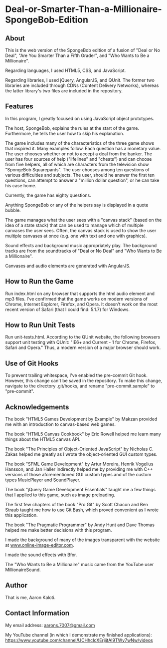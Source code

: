 # Deal-or-Smarter-Than-a-Millionaire-SpongeBob-Edition

About
-----

This is the web version of the SpongeBob edition of a fusion of
"Deal or No Deal", "Are You Smarter Than a Fifth Grader", and
"Who Wants to Be a Millionaire".

Regarding languages, I used HTML5, CSS, and JavaScript.

Regarding libraries, I used jQuery, AngularJS, and QUnit. The former
two libraries are included through CDNs (Content Delivery Networks),
whereas the latter library's two files are included in the repository.

Features
--------

In this program, I greatly focused on using JavaScript object
prototypes.

The host, SpongeBob, explains the rules at the start of the game.
Furthermore, he tells the user how to skip his explanation.

The game includes many of the characteristics of the three game
shows that inspired it. Many examples follow.
Each question has a monetary value.
The user chooses whether or not to accept a deal from the
banker.
The user has four sources of help ("lifelines" and "cheats")
and can choose from five
helpers, all of which are characters from the television show
"SpongeBob Squarepants".
The user chooses among ten questions of various
difficulties and subjects.
The user, should he answer the first ten questions, can attempt
to answer a "million dollar question", or he can take
his case home.

Currently, the game has eighty questions.

Anything SpongeBob or any of the helpers say is displayed in a
quote bubble.

The game manages what the user sees with a "canvas stack" (based
on the idea of a state stack) that can be used to manage which
of multiple canvases the user sees. Often, the canvas stack is
used to show the user multiple canvases at once (e.g. one with
text and one with graphics).

Sound effects and background music appropriately play. The
background tracks are from the soundtracks of "Deal or No Deal"
and "Who Wants to Be a Millionaire".

Canvases and audio elements are generated with AngularJS.

How to Run the Game
-------------------

Run index.html on any browser that supports the html audio element and
mp3 files. I've confirmed that the game works on modern versions of
Chrome, Internet Explorer, Firefox, and Opera. It doesn't work on
the most recent version of Safari (that I could find: 5.1.7) for Windows.

How to Run Unit Tests
---------------------

Run unit-tests.html. According to the QUnit website, the following
browsers support unit testing with QUnit:
"IE6+ and Current - 1 for Chrome, Firefox, Safari and Opera."
Thus, a modern version of a major browser should work.

Use of Git Hooks
----------------

To prevent trailing whitespace, I've enabled the pre-commit Git hook.
However, this change can't be saved in the repository. To make this
change, navigate to the directory .git/hooks, and rename "pre-commit.sample"
to "pre-commit".

Acknowledgements
----------------

The book "HTML5 Games Development by Example" by Makzan provided me
with an introduction to canvas-based web games.

The book "HTML5 Canvas Cookbook" by Eric Rowell helped me learn
many things about the HTML5 canvas API.

The book "The Principles of Object-Oriented JavaScript" by Nicholas C.
Zakas helped me greatly as I wrote the object-oriented GUI custom
types.

The book "SFML Game Development" by Artur Moreira, Henrik Vogelius
Hansson, and Jan Haller indirectly helped me by providing me
with C++ versions of those aforementioned GUI custom types and of the
custom types MusicPlayer and SoundPlayer.

The book "jQuery Game Development Essentials" taught me a few things
that I applied to this game, such as image preloading.

The first few chapters of the book "Pro Git" by Scott Chacon and
Ben Straub taught me how to use Git Bash, which proved convenient
as I wrote this application.

The book "The Pragmatic Programmer" by Andy Hunt and Dave Thomas helped
me make better decisions with this program.

I made the background of many of the images transparent with the
website at www.online-image-editor.com.

I made the sound effects with Bfxr.

The "Who Wants to Be a Millionaire" music came from the YouTube
user MillionaireSound.

Author
------

That is me, Aaron Kaloti.

Contact Information
-------------------

My email address: aarons.7007@gmail.com

My YouTube channel (in which I demonstrate my finished applications):
https://www.youtube.com/channel/UCHhcIcXErjijtAI9TWy7wNw/videos